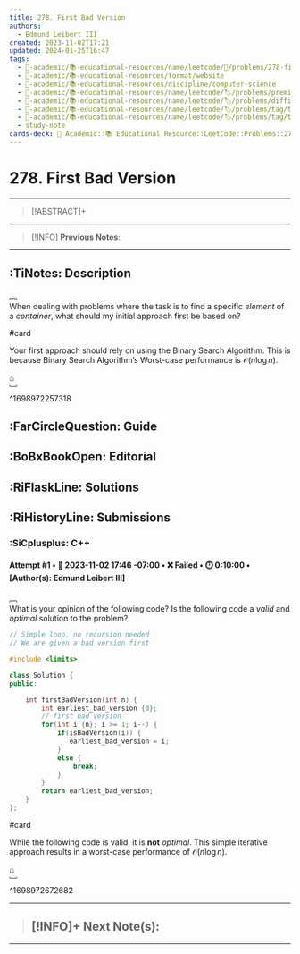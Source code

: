 ```yaml
---
title: 278. First Bad Version
authors:
  - Edmund Leibert III
created: 2023-11-02T17:21
updated: 2024-01-25T16:47
tags:
  - 🔴-academic/📚-educational-resources/name/leetcode/🔖/problems/278-first-bad-version
  - 🔴-academic/📚-educational-resources/format/website
  - 🔴-academic/📚-educational-resources/discipline/computer-science
  - 🔴-academic/📚-educational-resources/name/leetcode/🏷️/problems/premium/no
  - 🔴-academic/📚-educational-resources/name/leetcode/🏷️/problems/difficulty/easy
  - 🔴-academic/📚-educational-resources/name/leetcode/🏷️/problems/tag/topic/binary-search
  - 🔴-academic/📚-educational-resources/name/leetcode/🏷️/problems/tag/topic/interactive
  - study-note
cards-deck: 🔴 Academic::📚 Educational Resource::LeetCode::Problems::278. First Bad Version
---
```


# 278. First Bad Version

---

> [!ABSTRACT]+
> 

---

> [!INFO]
> **Previous Notes**:
> 

---

## :TiNotes: Description

﹇<br>
When dealing with problems where the task is to find a specific _element_ of a _container_, what should my initial approach first be based on?

#card 

Your first approach should rely on using the Binary Search Algorithm. This is because Binary Search Algorithm’s Worst-case performance is $\mathcal{O}(n \log n)$.

⌂
<br>﹈<br>^1698972257318

## :FarCircleQuestion: Guide

## :BoBxBookOpen: Editorial

## :RiFlaskLine: Solutions

## :RiHistoryLine: Submissions

### :SiCplusplus: C++

#### **Attempt #1** • 📆 2023-11-02 17:46 -07:00 • ❌ Failed • ⏱️ 0:10:00 • \[Author(s): Edmund Leibert III\]

﹇<br>
What is your opinion of the following code? Is the following code a _valid_ and _optimal_ solution to the problem?

```cpp
// Simple loop, no recursion needed
// We are given a bad version first

#include <limits>

class Solution {
public:

    int firstBadVersion(int n) {
        int earliest_bad_version {0};
        // first bad version
        for(int i {n}; i >= 1; i--) {
            if(isBadVersion(i)) {
               earliest_bad_version = i;
            }
            else {
                break;
            }
        }
        return earliest_bad_version;
    }
};
```

#card 

While the following code is valid, it is **not** _optimal_. This simple iterative approach results in a worst-case performance of $\mathcal{O}(n \log n)$.

⌂
<br>﹈<br>^1698972672682





---

> [!INFO]+ 
> **Next Note(s)**:
> - 

---
